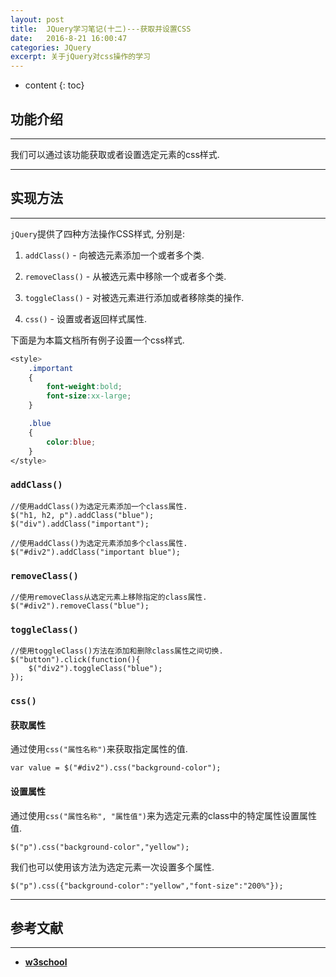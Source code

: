 ```yaml
---
layout: post
title:  JQuery学习笔记(十二)---获取并设置CSS
date:   2016-8-21 16:00:47
categories: JQuery
excerpt: 关于jQuery对css操作的学习
---
```


* content
{: toc}

## 功能介绍

---

我们可以通过该功能获取或者设置选定元素的css样式.

---

## 实现方法

---

`jQuery`提供了四种方法操作CSS样式, 分别是:

1. `addClass()` - 向被选元素添加一个或者多个类.

2. `removeClass()` - 从被选元素中移除一个或者多个类.

3. `toggleClass()` - 对被选元素进行添加或者移除类的操作.

4. `css()` - 设置或者返回样式属性.

下面是为本篇文档所有例子设置一个css样式.

```css
<style>
	.important
	{
		font-weight:bold;
		font-size:xx-large;
	}

	.blue
	{
		color:blue;
	}
</style>
```

### `addClass()`

```jQuery
//使用addClass()为选定元素添加一个class属性.
$("h1, h2, p").addClass("blue");
$("div").addClass("important");

//使用addClass()为选定元素添加多个class属性.
$("#div2").addClass("important blue");
```

### `removeClass()`

```jQuery
//使用removeClass从选定元素上移除指定的class属性.
$("#div2").removeClass("blue");
```

### `toggleClass()`

```jQuery
//使用toggleClass()方法在添加和删除class属性之间切换.
$("button").click(function(){
	$("div2").toggleClass("blue");
});
```

### `css()`

#### 获取属性

通过使用`css("属性名称")`来获取指定属性的值.

```jQuery
var value = $("#div2").css("background-color");
```

#### 设置属性

通过使用`css("属性名称", "属性值")`来为选定元素的class中的特定属性设置属性值.

```jQuery
$("p").css("background-color","yellow");
```

我们也可以使用该方法为选定元素一次设置多个属性.

```jQuery
$("p").css({"background-color":"yellow","font-size":"200%"});
```

---

## 参考文献

---

* **[w3school](http://www.w3school.com.cn/jquery/jquery_css_classes.asp)**
